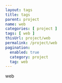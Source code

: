 ```yaml
---
layout: tags
title: tags
parent: project
name: web
categories: [ project ]
tags: [ web ]
thisUrl: project/web
permalink: /project/web
pagination:
  enabled: true
  category: project
  tag: web
---
```

web
<!-- title : parent -->
